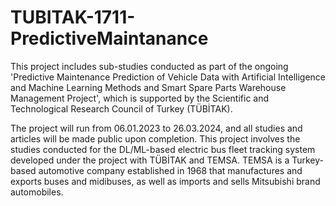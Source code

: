 # TUBITAK-1711-PredictiveMaintanance
This project includes sub-studies conducted as part of the ongoing 'Predictive Maintenance Prediction of Vehicle Data with Artificial Intelligence and Machine Learning Methods and Smart Spare Parts Warehouse Management Project', which is supported by the Scientific and Technological Research Council of Turkey (TÜBİTAK). 

The project will run from 06.01.2023 to 26.03.2024, and all studies and articles will be made public upon completion. 
This project involves the studies conducted for the DL/ML-based electric bus fleet tracking system developed under the project with TÜBİTAK and TEMSA. TEMSA is a Turkey-based automotive company established in 1968 that manufactures and exports buses and midibuses, as well as imports and sells Mitsubishi brand automobiles.
